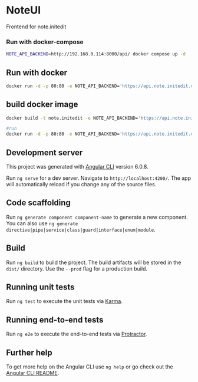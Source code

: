 # NoteUI

Frontend for note.initedit

### Run with docker-compose

```bash
NOTE_API_BACKEND=http://192.168.0.114:8000/api/ docker compose up -d
```

## Run with docker

```bash
docker run -d -p 80:80 -e NOTE_API_BACKEND='https://api.note.initedit.com/api/' initedit/note.initedit
```

## build docker image

```bash
docker build -t note.initedit -e NOTE_API_BACKEND='https://api.note.initedit.com/api/'

#run
docker run -d -p 80:80 -e NOTE_API_BACKEND='https://api.note.initedit.com/api/' note.initedit

```

## Development server

This project was generated with [Angular CLI](https://github.com/angular/angular-cli) version 6.0.8.

Run `ng serve` for a dev server. Navigate to `http://localhost:4200/`. The app will automatically reload if you change any of the source files.

## Code scaffolding

Run `ng generate component component-name` to generate a new component. You can also use `ng generate directive|pipe|service|class|guard|interface|enum|module`.

## Build

Run `ng build` to build the project. The build artifacts will be stored in the `dist/` directory. Use the `--prod` flag for a production build.

## Running unit tests

Run `ng test` to execute the unit tests via [Karma](https://karma-runner.github.io).

## Running end-to-end tests

Run `ng e2e` to execute the end-to-end tests via [Protractor](http://www.protractortest.org/).

## Further help

To get more help on the Angular CLI use `ng help` or go check out the [Angular CLI README](https://github.com/angular/angular-cli/blob/master/README.md).
